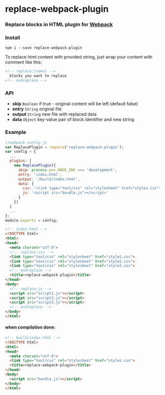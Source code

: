 # replace-webpack-plugin
### Replace blocks in HTML plugin for [Webpack](https://webpack.github.io/)

### Install

`
npm i --save replace-webpack-plugin
`

To replace html content with provided string, just wrap your content with comment like this:

```html
<!-- replace:[name] -->
  blocks you want to replace
<!-- endreplace -->
```

### API

- **skip** `Boolean` if true - original content will be left (default false)
- **entry** `String` original file
- **output** `String` new file with replaced data
- **data** `Object` key-value pair of block identifier and new string

### Example

```javascript
//webpack.config.js
var ReplacePlugin = require('replace-webpack-plugin');
var config = {
  ...
  plugins: [
    new ReplacePlugin({
      skip: process.env.NODE_ENV === 'development',
      entry: 'index.html',
      output: '/build/index.html',
      data: {
        css: '<link type="text/css" rel="stylesheet" href="styles.css">',
        js: '<script src="bundle.js"></script>'
      }
    })
  ]
  ...
};  
module.exports = config;
```

```html
<!-- index.html -->
<!DOCTYPE html>
<html>
<head>
  <meta charset="utf-8">
  <!-- replace:css -->
  <link type="text/css" rel="stylesheet" href="style1.css">
  <link type="text/css" rel="stylesheet" href="style2.css">
  <link type="text/css" rel="stylesheet" href="style2.css">
  <!-- endreplace -->
  <title>replace-webpack-plugin</title>
</head>
<body>
  <!-- replace:js -->
  <script src="script1.js"></script>
  <script src="script2.js"></script>
  <script src="script3.js"></script>
  <!-- endreplace -->
</body>
</html>
```	
#### when compilation done:
```html
<!-- build/index.html -->
<!DOCTYPE html>
<html>
<head>
  <meta charset="utf-8">
  <link type="text/css" rel="stylesheet" href="styles.css">
  <title>replace-webpack-plugin</title>
</head>
<body>
  <script src="bundle.js"></script>
</body>
</html>
```	
